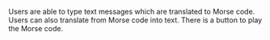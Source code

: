 Users are able to type text messages which are translated to Morse code. Users can also translate from Morse code into text.
There is a button to play the Morse code.
